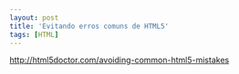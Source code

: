 ```yaml
---
layout: post
title: 'Evitando erros comuns de HTML5'
tags: [HTML]
---
```


<http://html5doctor.com/avoiding-common-html5-mistakes>
